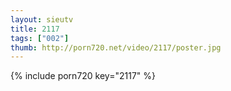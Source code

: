 ```yaml
--- 
layout: sieutv
title: 2117
tags: ["002"]
thumb: http://porn720.net/video/2117/poster.jpg
---
```

{% include porn720 key="2117" %} 
